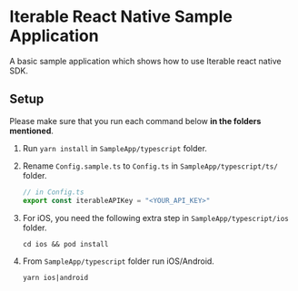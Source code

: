# Iterable React Native Sample Application

A basic sample application which shows how to use Iterable react native SDK.

## Setup

Please make sure that you run each command below **in the folders mentioned**.

1. Run `yarn install` in `SampleApp/typescript` folder.
2. Rename `Config.sample.ts` to `Config.ts` in `SampleApp/typescript/ts/` folder.

	```javascript
	// in Config.ts
	export const iterableAPIKey = "<YOUR_API_KEY>"
	```
3. For iOS, you need the following extra step in `SampleApp/typescript/ios` folder.

	```
	cd ios && pod install
	``` 
4. From `SampleApp/typescript` folder run iOS/Android.

	```
	yarn ios|android
	```



 
